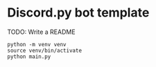 # Discord.py bot template
TODO: Write a README

```
python -m venv venv
source venv/bin/activate
python main.py
```
